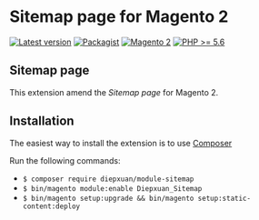 Sitemap page for Magento 2
==================
[![Latest version](https://img.shields.io/badge/latest-1.1.0-green.svg)](https://github.com/diepxuan/module-sitemap)
[![Packagist](https://img.shields.io/badge/packagist-1.1.0-green.svg)](https://packagist.org/packages/diepxuan/module-sitemap)
[![Magento 2](https://img.shields.io/badge/Magento-%3E=2.1-blue.svg)](https://github.com/magento/magento2/tree/2.1)
[![PHP >= 5.6](https://img.shields.io/badge/PHP-%3E=5.6.5-blue.svg)](https://packagist.org/packages/diepxuan/module-sitemap)

Sitemap page
--------------

This extension amend the *Sitemap page* for Magento 2.


Installation
------------

The easiest way to install the extension is to use [Composer](https://getcomposer.org/)

Run the following commands:

- ```$ composer require diepxuan/module-sitemap```
- ```$ bin/magento module:enable Diepxuan_Sitemap```
- ```$ bin/magento setup:upgrade && bin/magento setup:static-content:deploy```
